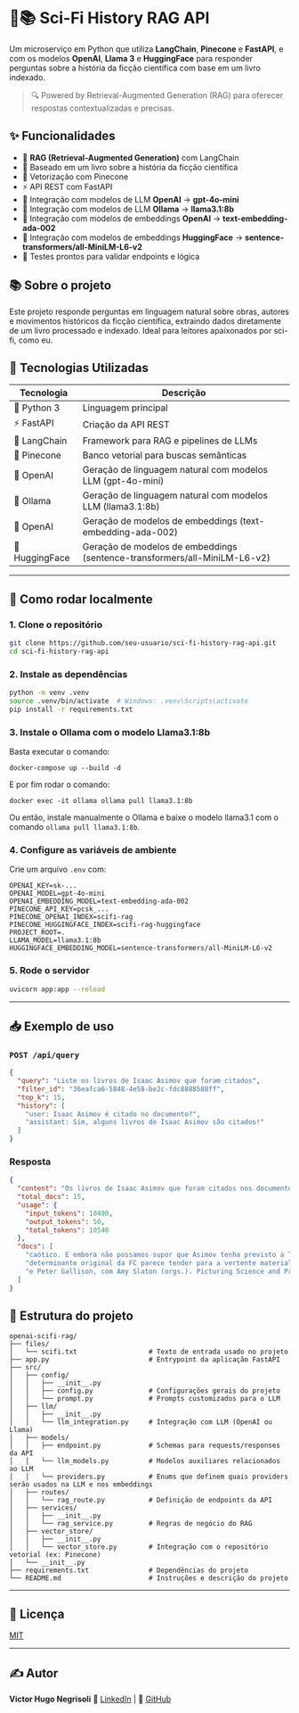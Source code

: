 # 🤖📚 Sci-Fi History RAG API

Um microserviço em Python que utiliza **LangChain**, **Pinecone** e **FastAPI**, e com os modelos **OpenAI**, **Llama 3** e **HuggingFace** para responder perguntas sobre a história da ficção científica com base em um livro indexado.

> 🔍 Powered by Retrieval-Augmented Generation (RAG) para oferecer respostas contextualizadas e precisas.

## ✨ Funcionalidades

- 🔎 **RAG (Retrieval-Augmented Generation)** com LangChain
- 📖 Baseado em um livro sobre a história da ficção científica
- 🧠 Vetorização com Pinecone
- ⚡ API REST com FastAPI
- 🤖 Integração com modelos de LLM **OpenAI** -> **gpt-4o-mini**
- 🤖 Integração com modelos de LLM **Ollama** -> **llama3.1:8b**
- 🤖 Integração com modelos de embeddings **OpenAI** -> **text-embedding-ada-002**
- 🤖 Integração com modelos de embeddings **HuggingFace** -> **sentence-transformers/all-MiniLM-L6-v2**
- 🧪 Testes prontos para validar endpoints e lógica

## 📚 Sobre o projeto

Este projeto responde perguntas em linguagem natural sobre obras, autores e movimentos históricos da ficção científica, extraindo dados diretamente de um livro processado e indexado. Ideal para leitores apaixonados por sci-fi, como eu.

## 🧰 Tecnologias Utilizadas

| Tecnologia  | Descrição                                    |
| ----------- | -------------------------------------------- |
| 🐍 Python 3  | Linguagem principal                          |
| ⚡ FastAPI   | Criação da API REST                          |
| 🔗 LangChain | Framework para RAG e pipelines de LLMs       |
| 🌲 Pinecone  | Banco vetorial para buscas semânticas        |
| 🧠 OpenAI    | Geração de linguagem natural com modelos LLM (gpt-4o-mini) |
| 🧠 Ollama    | Geração de linguagem natural com modelos LLM (llama3.1:8b) |
| 🧠 OpenAI    | Geração de modelos de embeddings (text-embedding-ada-002) |
| 🧠 HuggingFace    | Geração de modelos de embeddings (sentence-transformers/all-MiniLM-L6-v2) |

---

## 🚀 Como rodar localmente

### 1. Clone o repositório

```bash
git clone https://github.com/seu-usuario/sci-fi-history-rag-api.git
cd sci-fi-history-rag-api
````

### 2. Instale as dependências

```bash
python -m venv .venv
source .venv/bin/activate  # Windows: .venv\Scripts\activate
pip install -r requirements.txt
```

### 3. Instale o Ollama com o modelo Llama3.1:8b

Basta executar o comando:

`docker-compose up --build -d`

E por fim rodar o comando:

`docker exec -it ollama ollama pull llama3.1:8b`

Ou então, instale manualmente o Ollama e baixe o modelo llama3.1 com o comando `ollama pull llama3.1:8b`.

### 4. Configure as variáveis de ambiente

Crie um arquivo `.env` com:

```env
OPENAI_KEY=sk-...
OPENAI_MODEL=gpt-4o-mini
OPENAI_EMBEDDING_MODEL=text-embedding-ada-002
PINECONE_API_KEY=pcsk_...
PINECONE_OPENAI_INDEX=scifi-rag
PINECONE_HUGGINGFACE_INDEX=scifi-rag-huggingface
PROJECT_ROOT=.
LLAMA_MODEL=llama3.1:8b
HUGGINGFACE_EMBEDDING_MODEL=sentence-transformers/all-MiniLM-L6-v2
```

### 5. Rode o servidor

```bash
uvicorn app:app --reload
```

---

## 📥 Exemplo de uso

### `POST /api/query`

```json
{
  "query": "Liste os livros de Isaac Asimov que foram citados",
  "filter_id": "36eafca6-5848-4e58-be2c-fdc8888588ff",
  "top_k": 15,
  "history": [
    "user: Isaac Asimov é citado no documento?",
    "assistant: Sim, alguns livros de Isaac Asimov são citados!"
  ]
}
```

### Resposta

```json
{
  "content": "Os livros de Isaac Asimov que foram citados nos documentos são:\n\n1. **The Bicentennial Man** (1976) - Incluído em \"The Complete Robot\".\n2. **The Caves of Steel** (1954).",
  "total_docs": 15,
  "usage": {
    "input_tokens": 10490,
    "output_tokens": 50,
    "total_tokens": 10540
  },
  "docs": [
    "caótico. E embora não possamos supor que Asimov tenha previsto a Teoria do\nCaos, o fato é que na série Duna,...",
    "determinante original da FC parece tender para a vertente materialista ou\nprotestante; mas de fato aquela vertente católica mística/fantástica está muito...",
    "e Peter Gallison, com Amy Slaton (orgs.). Picturing Science and Producing Art. Nova..."
  ]
}
```


## 📌 Estrutura do projeto

```
openai-scifi-rag/
├── files/
│   └── scifi.txt                  # Texto de entrada usado no projeto
├── app.py                         # Entrypoint da aplicação FastAPI
├── src/
│   ├── config/
│   │   ├── __init__.py
│   │   ├── config.py              # Configurações gerais do projeto
│   │   └── prompt.py              # Prompts customizados para o LLM
│   ├── llm/
│   │   ├── __init__.py
│   │   └── llm_integration.py     # Integração com LLM (OpenAI ou Llama)
│   ├── models/
│   │   ├── endpoint.py            # Schemas para requests/responses da API
│   │   └── llm_models.py          # Modelos auxiliares relacionados ao LLM
│   │   └── providers.py           # Enums que definem quais providers serão usados na LLM e nos embeddings
│   ├── routes/
│   │   └── rag_route.py           # Definição de endpoints da API
│   ├── services/
│   │   ├── __init__.py
│   │   └── rag_service.py         # Regras de negócio do RAG
│   ├── vector_store/
│   │   ├── __init__.py
│   │   └── vector_store.py        # Integração com o repositório vetorial (ex: Pinecone)
│   └── __init__.py
├── requirements.txt               # Dependências do projeto
└── README.md                      # Instruções e descrição do projeto
```

---

## 📖 Licença

[MIT](LICENSE)

---

## ✍️ Autor

**Victor Hugo Negrisoli**
🔗 [LinkedIn](https://www.linkedin.com/in/victorhugonegrisoli/) | 🐙 [GitHub](https://github.com/vhnegrisoli/)

